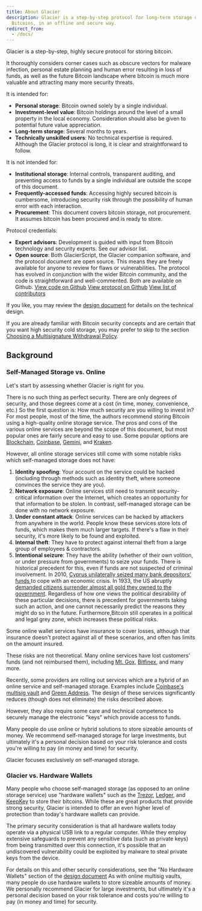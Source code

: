 ```yaml
---
title: About Glacier
description: Glacier is a step-by-step protocol for long-term storage of
  Bitcoins, in an offline and secure way.
redirect_from:
  - /docs/
---
```


Glacier is a step-by-step, highly secure protocol for storing bitcoin.

It thoroughly considers corner cases such as obscure vectors for malware 
infection, personal estate planning and human error resulting in loss of funds, as 
well as the future Bitcoin landscape where bitcoin is much more valuable and 
attracting many more security threats.

It is intended for:

* **Personal storage**: Bitcoin owned solely by a single individual.
* **Investment-level value**: Bitcoin holdings around the level of a small
property in the local economy. Consideration should also be given to potential
future value appreciation.
* **Long-term storage**: Several months to years.
* **Technically unskilled users**: No technical expertise is required. Although
the Glacier protocol is long, it is clear and straightforward to follow.

It is not intended for:

* **Institutional storage**: Internal controls, transparent auditing, and 
preventing access to funds by a single individual are outside the scope of this 
document.
* **Frequently-accessed funds**: Accessing highly secured bitcoin is cumbersome, 
introducing security risk through the possibility of human error with each 
interaction.
* **Procurement**: This document covers bitcoin storage, not procurement. It assumes
bitcoin has been procured and is ready to store.

Protocol credentials:

* **Expert advisors**: Development is guided with input from Bitcoin technology and 
security experts. See our advisor list.
* **Open source**: Both GlacierScript, the Glacier companion software, and the
protocol document are open source. This means they are freely available for anyone
to review for flaws or vulnerabilities. The protocol has evolved in conjunction with the wider
Bitcoin community, and the code is straightforward and well-commented. Both are available on
Github.
[View code on Github](https://github.com/GlacierProtocol/GlacierProtocol)
[View protocol on Github](https://github.com/GlacierProtocol/glacierprotocol.github.io)
[View list of contributors](/docs/contribute/acknowledgments/)

If you like, you may review the [design document](/docs/design-doc/overview)
for details on the technical design.

If you are already familiar with Bitcoin security concepts and are certain that
you want high security cold storage, you may prefer to skip to the section
[Choosing a Multisignature Withdrawal Policy](/docs/overview/multi-signature-security#choosing-a-multisignature-withdrawal-policy).

## Background

### Self-Managed Storage vs. Online

Let's start by assessing whether Glacier is right for you.

There is no such thing as perfect security. There are only degrees of security,
and those degrees come at a cost (in time, money, convenience, etc.) So the
first question is: How much security are you willing to invest in?
For most people, most of the time, the authors recommend storing Bitcoin using a
high-quality online storage service. The pros and cons of the various online
services are beyond the scope of this document, but most popular ones are fairly
secure and easy to use. Some popular options are
[Blockchain](https://blockchain.info/),
[Coinbase](https://www.coinbase.com/),
[Gemini](https://gemini.com/),
and [Kraken](https://www.kraken.com/).

However, all online storage services still come with some notable risks
which self-managed storage does not have:

1. **Identity spoofing**: Your account on the service could be hacked (including
through methods such as identity theft, where someone convinces the service they
are you).
2. **Network exposure**: Online services still need to transmit security-critical
information over the Internet, which creates an opportunity for that information
to be stolen. In contrast, self-managed storage can be done with no network
exposure.
3. **Under constant attack**: Online services can be hacked by attackers from
anywhere in the world. People know these services store lots of funds, which
makes them much larger targets. If there's a flaw in their security, it's more
likely to be found and exploited.
4. **Internal theft**: They have to protect against internal theft from a large
group of employees & contractors.
5. **Intentional seizure**: They have the ability (whether of their own volition,
or under pressure from governments) to seize your funds.
There is historical precedent for this, even if funds are not suspected of
criminal involvement. In 2010,
[Cyprus unilaterally seized many bank depositors' funds ](https://www.theguardian.com/world/2013/mar/25/cyprus-bailout-deal-eu-closes-bank)
to cope with an economic crisis. In 1933, the US abruptly
[demanded citizens surrender almost all gold they owned to the government](https://en.wikipedia.org/wiki/Executive_Order_6102).
Regardless of how one views the political desirability of these particular
decisions, there is precedent for governments taking such an action, and one
cannot necessarily predict the reasons they might do so in the future.
Furthermore,Bitcoin still operates in a political and legal grey zone, which
increases these political risks.

Some online wallet services have insurance to cover losses, although that
insurance doesn't protect against all of these scenarios, and often has limits
on the amount insured.

These risks are not theoretical. Many online services have lost customers' funds
(and not reimbursed them), including
[Mt. Gox](https://www.bloomberg.com/news/articles/2014-02-28/mt-gox-exchange-files-for-bankruptcy),
[Bitfinex](http://www.bbc.com/news/technology-37009319),
and many more.

Recently, some providers are rolling out services which are a hybrid
of an online service and self-managed storage. Examples include
[Coinbase's multisig vault](https://www.coinbase.com/vault)
and [Green Address](https://greenaddress.it/en/).
The design of these services
significantly reduces (though does not eliminate) the risks described above.

However, they also require some care and technical competence to securely
manage the electronic "keys" which provide access to funds.

Many people do use online or hybrid solutions to store sizeable amounts of
money. We recommend self-managed storage for large investments, but ultimately
it's a personal decision based on your risk tolerance and costs you're willing
to pay (in money and time) for security.

Glacier focuses exclusively on self-managed storage.

### Glacier vs. Hardware Wallets

Many people who choose
self-managed storage (as opposed to an online storage service) use "hardware
wallets" such as the
[Trezor](https://trezor.io/),
[Ledger](https://www.ledgerwallet.com/),
and [KeepKey](https://www.keepkey.com/)
to store their bitcoins. While these are great products that provide strong security,
Glacier is intended to offer an even higher level of protection than today's
hardware wallets can provide.

The primary security consideration is that
all hardware wallets today operate via a physical USB link to a regular
computer. While they employ extensive safeguards to prevent any sensitive
data (such as private keys) from being transmitted over this connection,
it's possible that an undiscovered vulnerability could be exploited by
malware to steal private keys from the device.

For details on this and other security considerations, see the
"No Hardware Wallets" section of the [design document](/docs/design-doc/overview)
As with online multisig
vaults, many people do use hardware wallets to store sizeable amounts of
money. We personally recommend Glacier for large investments, but ultimately
it's a personal decision based on your risk tolerance and costs you're
willing to pay (in money and time) for security.
